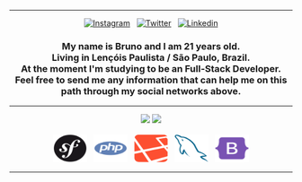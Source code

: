 <hr>

<div align="center">
  <a href="https://www.instagram.com/brnsalg/" target="_blank">
    <img src="https://img.shields.io/badge/Instagram-E4405F?style=for-the-badge&logo=instagram&logoColor=white" alt="Instagram"/></a> 
  &nbsp;
  <a href="https://www.twitter.com/brnsalg/" target="_blank"><img src="https://img.shields.io/badge/Twitter-1DA1F2?style=for-the-badge&logo=twitter&logoColor=white" alt="Twitter"/></a> 
  &nbsp;
  <a href="https://www.linkedin.com/in/brnsalg/" target="_blank"><img src="https://img.shields.io/badge/LinkedIn-0077B5?style=for-the-badge&logo=linkedin&logoColor=white" alt="Linkedin"/></a> 
</div>

<div align="center">
  <h3>
    <b>My name is Bruno and I am 21 years old.</b>
    <br>
    <b>Living in Lençóis Paulista / São Paulo, Brazil.</b>
    <br>
    <b>At the moment I'm studying to be an Full-Stack Developer.</b>
    <br>
    <b>Feel free to send me any information that can help me on this path through my social networks above.</b>
  </h3>
</div>

<hr>

<div align="center">
  <img height="150em" src="https://github-readme-stats.vercel.app/api?username=brnsalg&show_icons=true&theme=dracula&include_all_commits=true&count_private=true"/>
  <img height="150em" src="https://github-readme-stats.vercel.app/api/top-langs/?username=brnsalg&layout=compact&langs_count=16&theme=dracula"/>
</div>
  
<br>
  
<div align="center">
  <img alt="Symfony" height="50" width="60" src="https://raw.githubusercontent.com/devicons/devicon/master/icons/symfony/symfony-original.svg">
  &nbsp;
  <img alt="PHP" height="50" width="60" src="https://raw.githubusercontent.com/devicons/devicon/master/icons/php/php-plain.svg">
  &nbsp;
  <img alt="Laravel" height="50" width="60" src="https://raw.githubusercontent.com/devicons/devicon/master/icons/laravel/laravel-plain.svg">
  &nbsp;
  <img alt="MySQL" height="50" width="60" src="https://raw.githubusercontent.com/devicons/devicon/master/icons/mysql/mysql-plain.svg">
  &nbsp;
  <img alt="Bootstrap" height="50" width="60" src="https://raw.githubusercontent.com/devicons/devicon/master/icons/bootstrap/bootstrap-plain.svg">
</div>

<hr>
